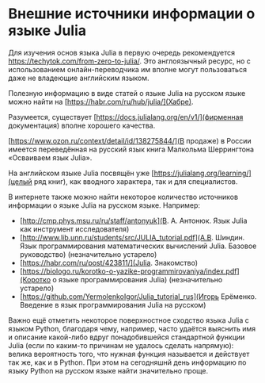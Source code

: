 # Внешние источники информации о языке Julia

Для изучения основ языка Julia в первую очередь рекомендуется https://techytok.com/from-zero-to-julia/. Это англоязычный ресурс, но с использованием онлайн-переводчика им вполне могут пользоваться даже не владеющие английским языком.

Полезную информацию в виде статей о языке Julia на русском языке можно найти на [https://habr.com/ru/hub/julia/](Хабре).

Разумеется, существует [https://docs.julialang.org/en/v1/](фирменная документация) вполне хорошего качества. 

[https://www.ozon.ru/context/detail/id/138275844/](В продаже) в России имеется переведённая на русский язык книга Малкольма Шеррингтона «Осваиваем язык Julia».

На английском языке Julia посвящён уже [https://julialang.org/learning/](целый ряд книг), как вводного характера, так и для специалистов.

В интернете также можно найти некоторое количество источников информации о языке Julia на русском языке. Например:

* [http://cmp.phys.msu.ru/ru/staff/antonyuk](В. А. Антонюк. Язык Julia как инструмент исследователя)
* [http://www.lib.unn.ru/students/src/JULIA_tutorial.pdf](А.В. Шиндин. Язык программирования математических вычислений Julia. Базовое руководство) (незначительно устарело)
* [https://habr.com/ru/post/423811/](Julia. Знакомство)
* [https://biologo.ru/korotko-o-yazike-programmirovaniya/index.pdf](Коротко о языке программирования Julia) (незначительно устарело)
* [https://github.com/YermolenkoIgor/Julia_tutorial_rus](Игорь Ерёменко. Введение в язык программирования Julia на русском)

Важно ещё отметить некоторое поверхностное сходство языка Julia с языком Python, благодаря чему, например, часто удаётся выяснить имя и описание какой-либо вдруг понадобившейся стандартной функции Julia (если по каким-то причинам не удалось сделать напрямую): велика вероятность того, что нужная функция называется и действует так же, как и в Python. При этом на сегодняшнй день информацию по языку Python на русском языке найти значительно проще.
